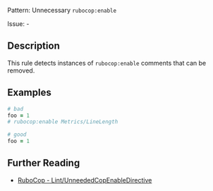 Pattern: Unnecessary `rubocop:enable`

Issue: -

## Description

This rule detects instances of `rubocop:enable` comments that can be removed.

## Examples

```ruby
# bad
foo = 1
# rubocop:enable Metrics/LineLength

# good
foo = 1
```

## Further Reading

* [RuboCop - Lint/UnneededCopEnableDirective](https://rubocop.readthedocs.io/en/latest/cops_lint/#lintunneededcopenabledirective)
